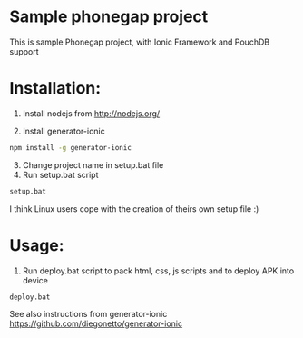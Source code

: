 Sample phonegap project
===============
This is sample Phonegap project, with Ionic Framework and PouchDB support

Installation:
===============

1. Install nodejs from http://nodejs.org/

2. Install generator-ionic
```sh
npm install -g generator-ionic
```

3. Change project name in setup.bat file
4. Run setup.bat script
```sh
setup.bat
```
I think Linux users cope with the creation of theirs own setup file :)

Usage:
===============
1. Run deploy.bat script to pack html, css, js scripts and to deploy APK into device
```sh
deploy.bat
```
See also instructions from generator-ionic https://github.com/diegonetto/generator-ionic 


